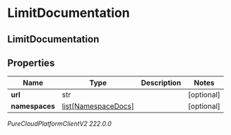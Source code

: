 # LimitDocumentation

## LimitDocumentation

## Properties

|Name | Type | Description | Notes|
|------------ | ------------- | ------------- | -------------|
| **url** | str |  | [optional] |
| **namespaces** | [list[NamespaceDocs]](NamespaceDocs) |  | [optional] |



_PureCloudPlatformClientV2 222.0.0_
